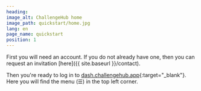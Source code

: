 ```yaml
---
heading:
image_alt: ChallengeHub home
image_path: quickstart/home.jpg
lang: en
page_name: quickstart
position: 1
---
```


First you will need an account. If you do not already have one, then you can request an invitation [here]({{ site.baseurl }}/contact).

Then you're ready to log in to [dash.challengehub.app](https://dash.challengehub.app){:target="_blank"}. Here you will find the menu (&#x2630;) in the top left corner.
